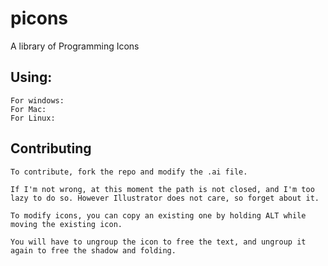 # picons
A library of Programming Icons

## Using:
	For windows:
	For Mac:
	For Linux:

## Contributing
	To contribute, fork the repo and modify the .ai file.

	If I'm not wrong, at this moment the path is not closed, and I'm too lazy to do so. However Illustrator does not care, so forget about it.

	To modify icons, you can copy an existing one by holding ALT while moving the existing icon. 

	You will have to ungroup the icon to free the text, and ungroup it again to free the shadow and folding.
	